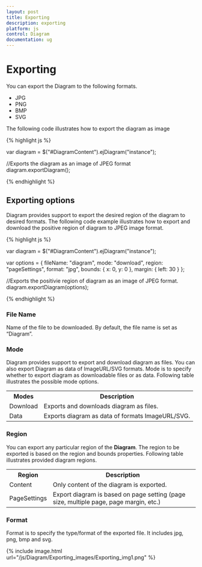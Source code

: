 ```yaml
---
layout: post
title: Exporting
description: exporting
platform: js
control: Diagram
documentation: ug
---
```


# Exporting

You can export the Diagram to the following formats.

* JPG
* PNG
* BMP
* SVG

The following code illustrates how to export the diagram as image

{% highlight js %}

var diagram = $("#DiagramContent").ejDiagram("instance");

//Exports the diagram as an image of JPEG format
diagram.exportDiagram();

{% endhighlight %}

## Exporting options

Diagram provides support to export the desired region of the diagram to desired formats. The following code example illustrates how to export and download the positive region of diagram to JPEG image format.

{% highlight js %}

var diagram = $("#DiagramContent").ejDiagram("instance");

var options = {
    fileName: "diagram",
    mode: "download",
    region: "pageSettings",
    format: "jpg",
    bounds: { x: 0, y: 0 },
    margin: { left: 30 }
};

//Exports the positivie region of diagram as an image of JPEG format.
diagram.exportDiagram(options);

{% endhighlight %}

### File Name

Name of the file to be downloaded. By default, the file name is set as “Diagram”.

### Mode

Diagram provides support to export and download diagram as files. You can also export Diagram as data of ImageURL/SVG formats. Mode is to specify whether to export diagram as downloadable files or as data. Following table illustrates the possible mode options.

<table>
<tr>
<th>
Modes</th><th>
Description</th></tr>
<tr>
<td>
Download</td><td>
Exports and downloads diagram as files. </td></tr>
<tr>
<td>
Data</td><td>
Exports diagram as data of formats ImageURL/SVG.</td></tr>
</table>


### Region

You can export any particular region of the **Diagram**. The region to be exported is based on the region and bounds properties. Following table illustrates provided diagram regions.

<table>
<tr>
<th>
Region</th><th>
Description</th></tr>
<tr>
<td>
Content</td><td>
Only content of the diagram is exported.</td></tr>
<tr>
<td>
PageSettings</td><td>
Export diagram is based on page setting (page size, multiple page, page margin, etc.)</td></tr>
</table>


### Format

Format is to specify the type/format of the exported file. It includes jpg, png, bmp and svg.

{% include image.html url="/js/Diagram/Exporting_images/Exporting_img1.png" %}